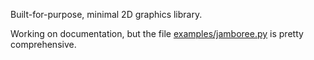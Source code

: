 Built-for-purpose, minimal 2D graphics library.

Working on documentation, but the file [examples/jamboree.py](https://github.com/aforren1/mglg/blob/master/examples/jamboree.py) is pretty comprehensive.

